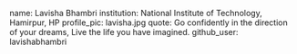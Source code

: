 name: Lavisha Bhambri
institution: National Institute of Technology, Hamirpur, HP
profile_pic: lavisha.jpg
quote: Go confidently in the direction of your dreams, Live the life you have imagined.
github_user: lavishabhambri
